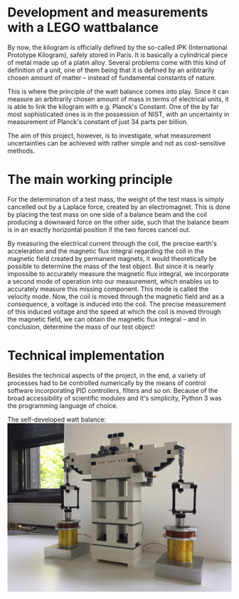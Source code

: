 # Development and measurements with a LEGO wattbalance

By now, the kilogram is officially defined by the so-called IPK (International Prototype Kilogram), safely stored in Paris. It is basically a cylindrical piece of metal made up of a platin alloy.
Several problems come with this kind of definition of a unit, one of them being that it is defined by an aribtrarily chosen amount of matter – instead of fundamental constants of nature.

This is where the principle of the watt balance comes into play. Since it can measure an arbitrarily chosen amount of mass in terms of electrical units, it is able to link the kilogram with e.g. Planck's Constant.
One of the by far most sophisticated ones is in the possession of NIST, with an uncertainty in measurement of Planck's constant of just 34 parts per billion.

The aim of this project, however, is to investigate, what measurement uncertainties can be achieved with rather simple and not as cost-sensitive methods.

# The main working principle

For the determination of a test mass, the weight of the test mass is simply cancelled out by a Laplace force, created by an electromagnet.
This is done by placing the test mass on one side of a balance beam and the coil producing a downward force on the other side, such that the balance beam is in an exactly horizontal position if the two forces cancel out.

By measuring the electrical current through the coil, the precise earth's acceleration and the magnetic flux integral regarding the coil in the magnetic field created by permanent magnets, it would theoretically be possible to
determine the mass of the test object. But since it is nearly impossibe to accurately measure the magnetic flux integral, we incorporate a second mode of operation into our measurement, which enables us to accurately measure this
missing component. This mode is called the velocity mode. Now, the coil is moved through the magnetic field and as a consequence, a voltage is induced into the coil.
The precise measurement of this induced voltage and the speed at which the coil is moved through the magnetic field, we can obtain the magnetic flux integral – and in conclusion, determine the mass of our test object!

# Technical implementation
Besides the technical aspects of the project, in the end, a variety of processes had to be controlled numerically by the means of control software incorporating PID controllers, filters and so on.
Because of the broad accessibility of scientific modules and it's simplicity, Python 3 was the programming language of choice.

The self-developed watt balance: 
![Watt balance](https://github.com/maxvwolff/LegoWattBalanceMPIK/blob/master/Assetes/img/IMG_5068.JPG)
